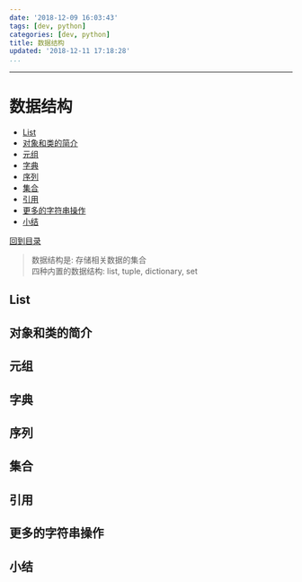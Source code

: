 ```yaml
---
date: '2018-12-09 16:03:43'
tags: [dev, python]
categories: [dev, python]
title: 数据结构
updated: '2018-12-11 17:18:28'
...
```

---
# 数据结构
<!-- MarkdownTOC -->

- [List](#list)
- [对象和类的简介](#%E5%AF%B9%E8%B1%A1%E5%92%8C%E7%B1%BB%E7%9A%84%E7%AE%80%E4%BB%8B)
- [元组](#%E5%85%83%E7%BB%84)
- [字典](#%E5%AD%97%E5%85%B8)
- [序列](#%E5%BA%8F%E5%88%97)
- [集合](#%E9%9B%86%E5%90%88)
- [引用](#%E5%BC%95%E7%94%A8)
- [更多的字符串操作](#%E6%9B%B4%E5%A4%9A%E7%9A%84%E5%AD%97%E7%AC%A6%E4%B8%B2%E6%93%8D%E4%BD%9C)
- [小结](#%E5%B0%8F%E7%BB%93)

<!-- /MarkdownTOC -->
[回到目录](./index.md)

> 数据结构是: 存储相关数据的集合  
> 四种内置的数据结构: list, tuple, dictionary, set

<a id="list"></a>
## List
<a id="%E5%AF%B9%E8%B1%A1%E5%92%8C%E7%B1%BB%E7%9A%84%E7%AE%80%E4%BB%8B"></a>
## 对象和类的简介
<a id="%E5%85%83%E7%BB%84"></a>
## 元组
<a id="%E5%AD%97%E5%85%B8"></a>
## 字典
<a id="%E5%BA%8F%E5%88%97"></a>
## 序列
<a id="%E9%9B%86%E5%90%88"></a>
## 集合
<a id="%E5%BC%95%E7%94%A8"></a>
## 引用
<a id="%E6%9B%B4%E5%A4%9A%E7%9A%84%E5%AD%97%E7%AC%A6%E4%B8%B2%E6%93%8D%E4%BD%9C"></a>
## 更多的字符串操作
<a id="%E5%B0%8F%E7%BB%93"></a>
## 小结
